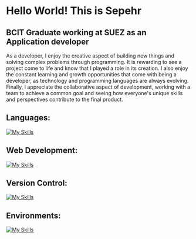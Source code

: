 # Hello World! This is Sepehr
## BCIT Graduate working at SUEZ as an Application developer

As a developer, I enjoy the creative aspect of building new things and solving complex problems through programming. It is rewarding to see a project come to life and know that I played a role in its creation. I also enjoy the constant learning and growth opportunities that come with being a developer, as technology and programming languages are always evolving. Finally, I appreciate the collaborative aspect of development, working with a team to achieve a common goal and seeing how everyone's unique skills and perspectives contribute to the final product.

## Languages:
[![My Skills](https://skillicons.dev/icons?i=python,java,js,php,ts,cs,cpp,c,bash&theme=light&size=1)](#hi)

## Web Development:
[![My Skills](https://skillicons.dev/icons?i=html,css,nodejs,express,react,flask,django,jquery,dotnet&theme=light)](#hi)

## Version Control:
[![My Skills](https://skillicons.dev/icons?i=git,github,azure&theme=light)](#hi)

## Environments:
[![My Skills](https://skillicons.dev/icons?i=linux&theme=light)](#hi)


